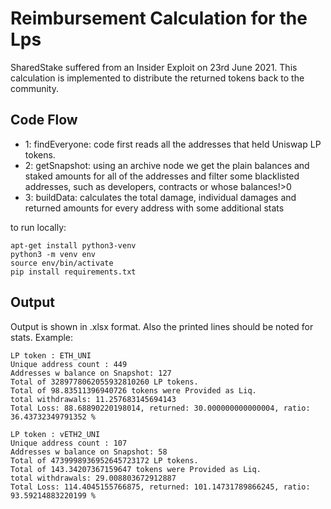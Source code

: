 # Reimbursement Calculation for the Lps

SharedStake suffered from an Insider Exploit on 23rd June 2021.
This calculation is implemented to distribute the returned tokens back to the community.

## Code Flow

- 1: findEveryone: code first reads all the addresses that held Uniswap LP tokens.
- 2: getSnapshot: using an archive node we get the plain balances and staked amounts for all of the addresses and filter some blacklisted addresses, such as developers, contracts or whose balances!>0
- 3: buildData: calculates the total damage, individual damages and returned amounts for every address with some additional stats

to run locally:

```
apt-get install python3-venv
python3 -m venv env
source env/bin/activate
pip install requirements.txt

```

## Output

Output is shown in .xlsx format. Also the printed lines should be noted for stats.
Example:

```
LP token : ETH_UNI
Unique address count : 449
Addresses w balance on Snapshot: 127
Total of 3289778062055932810260 LP tokens.
Total of 98.83511396940726 tokens were Provided as Liq.
total withdrawals: 11.257683145694143
Total Loss: 88.68890220198014, returned: 30.000000000000004, ratio:  36.43732349791352 %

LP token : vETH2_UNI
Unique address count : 107
Addresses w balance on Snapshot: 58
Total of 4739998936952645723172 LP tokens.
Total of 143.34207367159647 tokens were Provided as Liq.
total withdrawals: 29.008803672912887
Total Loss: 114.4045155766875, returned: 101.14731789866245, ratio:  93.59214883220199 %
```
